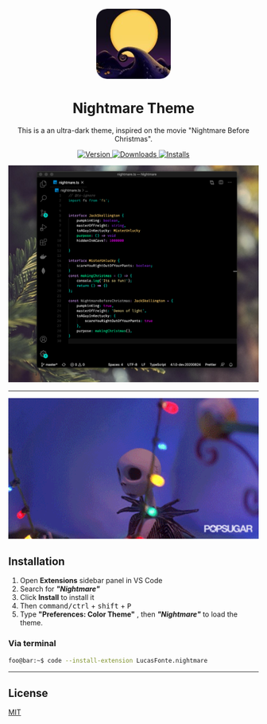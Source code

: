 <p align="center">
  <img src="https://raw.githubusercontent.com/Lucas-Fonte/nightmare-vscode-theme/master/images/nightmare-icon.png" alt="Lukin Theme Logo" width="150" style="border-radius: 20px" />
</p>
<h1 align="center">
  Nightmare Theme
</h1>
<p align="center">
This is a an ultra-dark theme, inspired on the movie "Nightmare Before Christmas".
</p>
<p align="center">
  <a href="https://marketplace.visualstudio.com/items?itemName=LucasFonte.nightmare">
    <img alt="Version" src="https://vsmarketplacebadge.apphb.com/version/LucasFonte.nightmare.svg" />
  </a>
  <a href="https://marketplace.visualstudio.com/items?itemName=LucasFonte.nightmare">
    <img alt="Downloads" src="https://vsmarketplacebadge.apphb.com/downloads/LucasFonte.nightmare.svg" />
  </a>
    <a href="https://marketplace.visualstudio.com/items?itemName=LucasFonte.nightmare">
    <img alt="Installs" src="https://vsmarketplacebadge.apphb.com/installs/LucasFonte.nightmare.svg" />
  </a>
</p>

<img width="1434" alt="Nightmare Screenshot" src="/images/screenshot.png">

---
<img width="1434" alt="Nightmare Screenshot" src="/images/jack.gif">


## Installation

1. Open **Extensions** sidebar panel in VS Code
2. Search for ***"Nightmare"***
3. Click **Install** to install it
4. Then <kbd>command/ctrl</kbd> + <kbd>shift</kbd> + <kbd>P</kbd>
5. Type **"Preferences: Color Theme"** , then ***"Nightmare"*** to load the theme.

### Via terminal

```sh
foo@bar:~$ code --install-extension LucasFonte.nightmare
```
---
## License

[MIT](https://github.com/Lucas-Fonte/nightmare-vscode-theme/blob/master/LICENSE.md)





